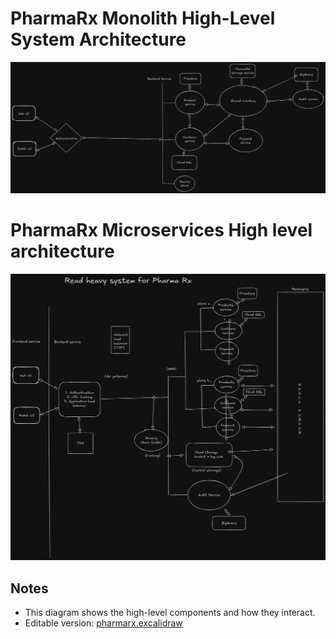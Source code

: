 # PharmaRx Monolith High-Level System Architecture

![PharmaRx Monolith High-Level Architecture](./pharmarx-monolith-hla.png)

# PharmaRx Microservices High level architecture

![PharmaRx Monolith High-Level Architecture](./pharmarx-microservice-hla.png)


## Notes
- This diagram shows the high-level components and how they interact.
- Editable version: [pharmarx.excalidraw](./Pharmarx-hla.excalidraw)
